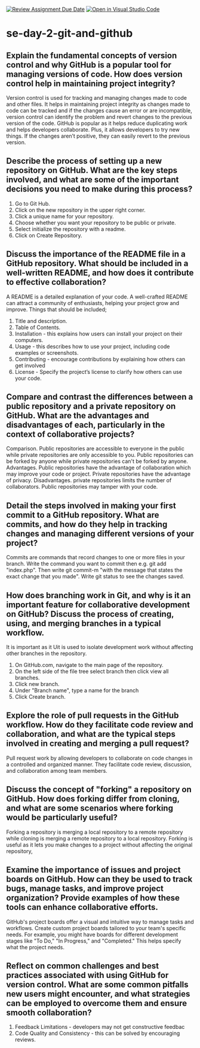 [![Review Assignment Due Date](https://classroom.github.com/assets/deadline-readme-button-22041afd0340ce965d47ae6ef1cefeee28c7c493a6346c4f15d667ab976d596c.svg)](https://classroom.github.com/a/8wgCKhpZ)
[![Open in Visual Studio Code](https://classroom.github.com/assets/open-in-vscode-2e0aaae1b6195c2367325f4f02e2d04e9abb55f0b24a779b69b11b9e10269abc.svg)](https://classroom.github.com/online_ide?assignment_repo_id=15589301&assignment_repo_type=AssignmentRepo)
# se-day-2-git-and-github
## Explain the fundamental concepts of version control and why GitHub is a popular tool for managing versions of code. How does version control help in maintaining project integrity?
Version control is used for tracking and managing changes made to code and other files. It helps in maintaining project integrity as changes made to code can be tracked and if the changes cause an error or are incompatible, version control can identify the problem and revert changes to the previous version of the code.
GitHub is popular as it helps reduce duplicating work and helps developers collaborate. Plus, it allows developers to try new things. If the changes aren’t positive, they can easily revert to the previous version.

## Describe the process of setting up a new repository on GitHub. What are the key steps involved, and what are some of the important decisions you need to make during this process?
1. Go to Git Hub.
2. Click on the new repository in the upper right corner.
3. Click a unique name for your repository.
4. Choose whether you want your repository to be public or private.
5. Select initialize the repository with a readme.
6. Click on Create Repository.

## Discuss the importance of the README file in a GitHub repository. What should be included in a well-written README, and how does it contribute to effective collaboration?
A README is a detailed explanation of your code. A well-crafted README can attract a community of enthusiasts, helping your project grow and improve.
Things that should be included;
1. Title and description.
2. Table of Contents.
3. Installation - this explains how users can install your project on their computers.
4. Usage - this describes how to use your project, including code examples or screenshots.
5. Contributing - encourage contributions by explaining how others can get involved
6. License - Specify the project’s license to clarify how others can use your code.
   
## Compare and contrast the differences between a public repository and a private repository on GitHub. What are the advantages and disadvantages of each, particularly in the context of collaborative projects?
Comparison.
Public repositories are accessible to everyone in the public while private repositories are only accessible to you.
Public repositories can be forked by anyone while private repositories can't be forked by anyone.
Advantages.
Public repositories have the advantage of collaboration which may improve your code or project.
Private repositories have the advantage of privacy.
Disadvantages.
private repositories limits the number of collaborators.
Public repositories may tamper with your code.

## Detail the steps involved in making your first commit to a GitHub repository. What are commits, and how do they help in tracking changes and managing different versions of your project?
Commits are commands that record changes to one or more files in your branch.
Write the command you want to commit then e.g. git add "index.php".
Then write git commit-m "with the message that states the exact change that you made".
Write git status to see the changes saved.
## How does branching work in Git, and why is it an important feature for collaborative development on GitHub? Discuss the process of creating, using, and merging branches in a typical workflow.
It is important as it Uit is used to isolate development work without affecting other branches in the repository.
1. On GitHub.com, navigate to the main page of the repository.
2. On the left side of the file tree select branch then click view all branches.
3. Click new branch.
4. Under "Branch name", type a name for the branch
5. Click Create branch.
   
## Explore the role of pull requests in the GitHub workflow. How do they facilitate code review and collaboration, and what are the typical steps involved in creating and merging a pull request?
Pull request work by allowing developers to collaborate on code changes in a controlled and organized manner. They facilitate code review, discussion, and collaboration among team members.

## Discuss the concept of "forking" a repository on GitHub. How does forking differ from cloning, and what are some scenarios where forking would be particularly useful?
Forking a repository is merging a local repository to a remote repository while cloning is merging a remote repository to a local repository.
Forking is useful as it lets you make changes to a project without affecting the original repository,
## Examine the importance of issues and project boards on GitHub. How can they be used to track bugs, manage tasks, and improve project organization? Provide examples of how these tools can enhance collaborative efforts.
GitHub's project boards offer a visual and intuitive way to manage tasks and workflows. Create custom project boards tailored to your team's specific needs. For example, you might have boards for different development stages like "To Do," "In Progress," and "Completed." This helps specify what the project needs.



## Reflect on common challenges and best practices associated with using GitHub for version control. What are some common pitfalls new users might encounter, and what strategies can be employed to overcome them and ensure smooth collaboration?
1. Feedback Limitations - developers may not get constructive feedbac
2. Code Quality and Consistency - this can be solved by encouraging reviews.


